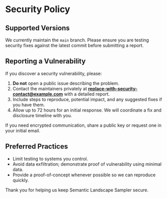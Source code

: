# Security Policy

## Supported Versions

We currently maintain the `main` branch. Please ensure you are testing security fixes against the latest commit before submitting a report.

## Reporting a Vulnerability

If you discover a security vulnerability, please:

1. **Do not** open a public issue describing the problem.
2. Contact the maintainers privately at **[replace-with-security-contact@example.com](mailto:replace-with-security-contact@example.com)** with a detailed report.
3. Include steps to reproduce, potential impact, and any suggested fixes if you have them.
4. Allow up to 72 hours for an initial response. We will coordinate a fix and disclosure timeline with you.

If you need encrypted communication, share a public key or request one in your initial email.

## Preferred Practices

- Limit testing to systems you control.
- Avoid data exfiltration; demonstrate proof of vulnerability using minimal data.
- Provide a proof-of-concept whenever possible so we can reproduce quickly.

Thank you for helping us keep Semantic Landscape Sampler secure.
